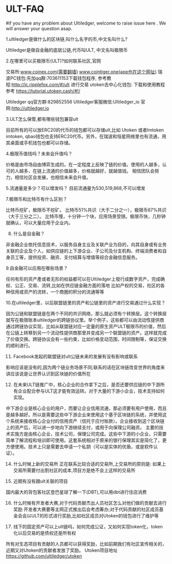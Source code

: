 # ULT-FAQ
#if you have any problem about Ultiledger, welcome to raise issue here . We will answer your question asap.

1.ultiledger是做什么的区块链,叫什么名字的币,中文名叫什么?

  Ultiledger是做自金融的底层公链,代币叫ULT, 中文名叫极限币
 
2.在哪里可以买极限币(ULT)?如何联系社区,官网

  交易所:www.coinex.com(需要翻墙)
  www.cointiger.one(app也在这个网址)
  瑞波PC钱包:先加qq群:703611153下载钱包程序, 参考教程:http://jc.ripplefox.com/#/ult 进行交易
  utoken去中心化钱包: 下载和使用教程参考 https://tutorial.utoken.cash/#!/
  
  Ultiledger qq官方群:829852556
  Ultiledger客服微信:Ultiledger_io
  官网:http://ultiledger.io
  
3.ULT怎么保管,都有哪些钱包兼容ult

目前所有的可以放ERC20的代币的钱包都可以存储ult,比如 Utoken 或者Imtoken
imtoken, qbao钱包也支持ERC20代币。另外，在瑞波和恒星网络里也有流通，用其桌面或手机钱包也都可以存储。

4.极限币值钱吗？未来会升值吗？

价格是由市场自由博弈生成的。在一定程度上反映了链的价值。使用的人越多，认可的人越多，在链上流通的价值越多，价格就越好，就越值钱。
相信团队会努力，相信社区会发展，也相信未来会升值。

5.流通量是多少？可以增发吗？
目前流通量为530,519,868,不可以增发

7.极限币和比特币有什么区别？

   比特币挖矿，极限币不挖矿。
   比特币51%共识（大于二分之一），极限币67%共识（大于三分之二）。
   比特币慢，十分钟一个块，应用场景受限。极限币快，几秒钟就确认，可以大量应用于企业内。
 
8. 什么是自金融？

非金融企业依托信息技术，以服务自身主业及关联产业为目的，向其自身或有业务关联的企业及个人，如供应链的上下游企业、子公司及分支机构、终端消费者和自身员工等，提供投资、融资、支付结算与增值等综合金融信息服务。

9.自金融可以应用在哪些场景？

任何有形的资产產或者无形的权益都可以在Ultiledger上發行成数字资产，完成确权、公正、交易、流转,比如在供应链金融方面的落地
比如产权的交易，社区的各种信用或资产的流转，一个商圈的积分的流通等等

10.在ultiledger里，以后联盟链里的资产和公链里的资产进行交易通过什么实现？

因为公链和联盟链是在两个不同的共识网络，那么就必须有个转换层。这个转换层就写在极限账本ultiledger的跨链协议里。举个例子，这些都可以由流动性提供商通过跨链协议实现，比如从联盟链对应一定量的原生资产ULT极限币的价值，然后在公链上转移到另一个流动性提供商那里并变成另一个联盟链的资产。这样就完成了价值交换。跨链协议会有一些约束，比如价格变动范围，时间限制等，保证交换的顺利进行。

11. Facebook发起的联盟链对ult公链未来的发展有没有影响或联系

影响应该是没有的,因为两个链业务场景不同;联系的话在区块链改变世界的角度来讲应该说是让世界认识到区块链的价值所在


12. 在未来ULT链推广中，核心企业的合作拿下之后，是否还要供应链的中下游所有企业配合参与ULT这才能有效运转。对于大量的下游小企业，技术支持如何实现。

中下游企业是核心企业的用户，而要让企业信用流通，那必须要有用户使用，而且是越多越好。所以是需要这些中下游企业来使用这个基于区块链的系统，并使用这个系统来接收核心企业付的信用资产（信托于应付账款）。企业接收到这个区块链上的资产后，可以进一步地向下游继续支付，或用于向保理公司融资。
主要的技术实施方是由核心企业，技术公司，保理公司完成。这些中下游的小企业，只需要简单了解流程和培训即可使用。这套系统相对于原来的银行保理其实是简化了，更方便使用。技术上只是需要去申请一个私钥（可以是实体的优盾，或是软件认证）。


14. 什么时候上新的交易所
正在联系比较合适的交易所,上交易所的原则是: 如果上交易所需要付出割社区的成本,项目方是绝不会上这样的交易所

15. 近期有没有跟ult关联的项目

国内最大的背包客社区登巴星球了解一下(DBT),可以用dbt进行住店消费

16. 什么时候有开发者大赛,对于代码贡献杰出人员社区怎么对他们做的贡献去进行奖励
开发者大赛要等主网正式推出后会考虑筹办;对于代码贡献的社区成员基金会会以ULT的形式进行奖励,比如社区成员对Utoken的钱包进行了维护等

17. 线下的固定资产可以上ult链吗，如何完成公证，又如何实现token化，token化以后交易的是债权还是所有权

所有对生态项目有贡献的人员都可以获得奖励，比如前期我们有社区宣传相关的，近期又对Utoken的贡献者发放了奖励。
Utoken项目地址 https://github.com/ultiledger/utoken
